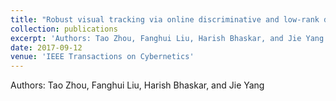 ```yaml
---
title: "Robust visual tracking via online discriminative and low-rank dictionary learning"
collection: publications
excerpt: 'Authors: Tao Zhou, Fanghui Liu, Harish Bhaskar, and Jie Yang'
date: 2017-09-12
venue: 'IEEE Transactions on Cybernetics'
---
```

Authors: Tao Zhou, Fanghui Liu, Harish Bhaskar, and Jie Yang


